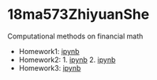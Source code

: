 # 18ma573ZhiyuanShe
Computational methods on financial math
- Homework1: [ipynb](src/hw1.ipynb)
- Homework2: 1. [ipynb](src/hw2.ipynb) 2. [ipynb](src/hw2_1.ipynb) 
- Homework3: [ipynb](src/HW3_1.ipynb)
